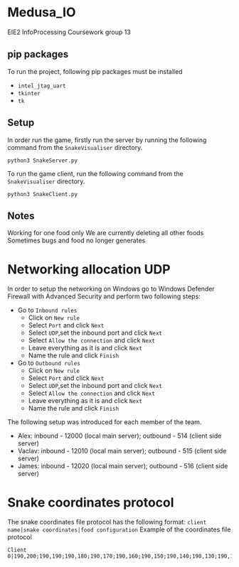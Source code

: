# Medusa_IO
EIE2 InfoProcessing Coursework group 13

## pip packages
To run the project, following pip packages must be installed
- `intel_jtag_uart`
- `tkinter`
- `tk`

## Setup
In order run the game, firstly run the server by running the following command from the `SnakeVisualiser` directory.

````shell
python3 SnakeServer.py
````

To run the game client, run the following command from the `SnakeVisualiser` directory.

````shell
python3 SnakeClient.py
````

## Notes

Working for one food only
We are currently deleting all other foods
Sometimes bugs and food no longer generates

# Networking allocation UDP

In order to setup the networking on Windows go to Windows Defender Firewall with Advanced Security and perform two following steps:

- Go to `Inbound rules`
  - Click on `New rule`
  - Select `Port` and click `Next`
  - Select `UDP`,set the inbound port and click `Next`
  - Select `Allow the connection` and click `Next`
  - Leave everything as it is and click `Next`
  - Name the rule and click `Finish`
- Go to `Outbound rules`
  - Click on `New rule`
  - Select `Port` and click `Next`
  - Select `UDP`,set the inbound port and click `Next`
  - Select `Allow the connection` and click `Next`
  - Leave everything as it is and click `Next`
  - Name the rule and click `Finish`

The following setup was introduced for each member of the team. 

- Alex: inbound - 12000 (local main server); outbound - 514 (client side server)
- Vaclav: inbound - 12010 (local main server); outbound - 515 (client side server)
- James: inbound - 12020 (local main server); outbound - 516 (client side server)

# Snake coordinates protocol

The snake coordinates file protocol has the following format: `client name|snake coordinates|food configuration`
Example of the coordinates file protocol
````
Client 0|190,200;190,190;190,180;190,170;190,160;190,150;190,140;190,130;190,120;190,110;|0,0,0,0,0
````